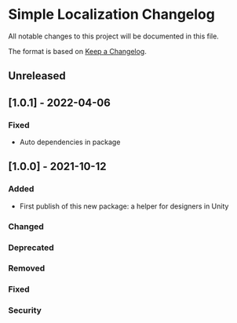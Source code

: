 # Simple Localization  Changelog
All notable changes to this project will be documented in this file.

The format is based on [Keep a Changelog](https://keepachangelog.com/en/1.0.0/).

## Unreleased

## [1.0.1] - 2022-04-06

### Fixed
- Auto dependencies in package

## [1.0.0] - 2021-10-12

### Added
- First publish of this new package: a helper for designers in Unity

### Changed

### Deprecated

### Removed

### Fixed

### Security
